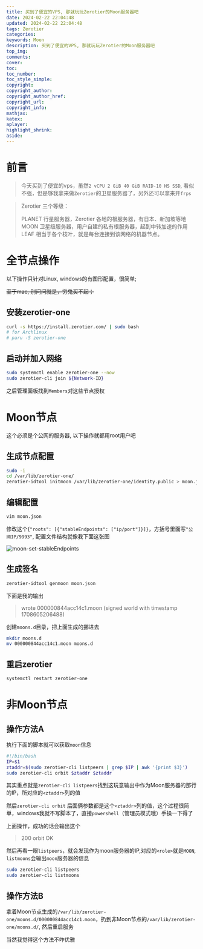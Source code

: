 ```yaml
---
title: 买到了便宜的VPS, 那就玩玩Zerotier的Moon服务器吧
date: 2024-02-22 22:04:48
updated: 2024-02-22 22:04:48
tags: Zerotier
categories:
keywords: Moon
description: 买到了便宜的VPS, 那就玩玩Zerotier的Moon服务器吧
top_img:
comments:
cover:
toc:
toc_number:
toc_style_simple:
copyright:
copyright_author:
copyright_author_href:
copyright_url:
copyright_info:
mathjax:
katex:
aplayer:
highlight_shrink:
aside:
---
```



# 前言

> 今天买到了便宜的vps，虽然`2 vCPU 2 GiB 40 GiB RAID-10 HS SSD`, 看似不强，但是够我拿来做`Zerotier`的卫星服务器了，另外还可以拿来开`frps`



> Zerotier 三个等级：
>
> PLANET 行星服务器，Zerotier 各地的根服务器，有日本、新加坡等地
> MOON 卫星级服务器，用户自建的私有根服务器，起到中转加速的作用
> LEAF 相当于各个枝叶，就是每台连接到该网络的机器节点。

# 全节点操作

以下操作只针对Linux, windows的有图形配置，很简单;

~~至于mac, 别问问就是，穷鬼买不起；~~

## 安装zerotier-one

```bash
curl -s https://install.zerotier.com/ | sudo bash
# for Archlinux
# paru -S zerotier-one
```

## 启动并加入网络

```bash
sudo systemctl enable zerotier-one --now
sudo zerotier-cli join ${Network-ID}
```

之后管理面板找到`Members`对这些节点授权

# Moon节点

这个必须是个公网的服务器, 以下操作就都用root用户吧

## 生成节点配置

```bash
sudo -i
cd /var/lib/zerotier-one/
zerotier-idtool initmoon /var/lib/zerotier-one/identity.public > moon.json
```

## 编辑配置

```bash
vim moon.json
```

修改这个{`"roots": [{"stableEndpoints": ["ip/port"]}]}`，方括号里面写`"公网IP/9993"`, 配置文件结构就像我下面这张图

![moon-set-stableEndpoints](https://cdn.basi-a.top/images/moon-set-stableEndpoints.png)

## 生成签名

```bash
zerotier-idtool genmoon moon.json
```

下面是我的输出

> wrote 000000844acc14c1.moon (signed world with timestamp 1708605206488)

创建`moons.d`目录，把上面生成的挪进去

```bash
mkdir moons.d
mv 000000844acc14c1.moon moons.d
```

## 重启zerotier

```bash
systemctl restart zerotier-one
```

# 非Moon节点

## 操作方法A

执行下面的脚本就可以获取`moon`信息

```bash
#!/bin/bash
IP=$1
ztaddr=$(sudo zerotier-cli listpeers | grep $IP | awk '{print $3}')
sudo zerotier-cli orbit $ztaddr $ztaddr
```

其实重点就是`zerotier-cli listpeers`找到这玩意输出中作为Moon服务器的那行的IP，所对应的`<ztaddr>`列的值

然后`zerotier-cli orbit` 后面俩参数都是这个`<ztaddr>`列的值，这个过程很简单，windows我就不写脚本了，直接`powershell`（管理员模式哦）手操一下得了

上面操作，成功的话会输出这个

> 200 orbit OK

然后再看一眼`listpeers`，就会发现作为moon服务器的IP,对应的`<role>`就是`MOON`, `listmoons`会输出`moon`服务器的信息

```bash
sudo zerotier-cli listpeers
sudo zerotier-cli listmoons
```

## 操作方法B

拿着Moon节点生成的`/var/lib/zerotier-one/moons.d/000000844acc14c1.moon`，扔到非Moon节点的`/var/lib/zerotier-one/moons.d/`, 然后重启服务

当然我觉得这个方法不咋优雅
